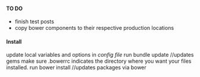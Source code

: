 #### TO DO
- finish test posts
- copy bower components to their respective production locations

#### Install
update local variables and options in _config file_
run bundle update //updates gems
make sure .bowerrc indicates the directory where you want your files installed.
run bower install //updates packages via bower
